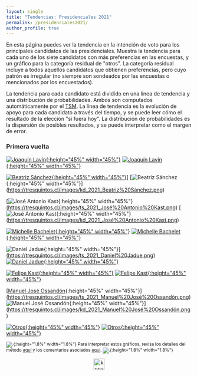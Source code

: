 ```yaml
---
layout: single
title: "Tendencias: Presidenciales 2021"
permalink: /presidenciales2021/
author_profile: true
---
```


En esta página puedes ver la tendencia en la intención de voto para los principales candidatos de las presidenciales. Muestra la tendencia para cada uno de los siete candidatos con más preferencias en las encuestas, y un gráfico para la categoría residual de "otros". La categoría residual incluye a todos aquellos candidatos que obtienen preferencias, pero cuyo patrón es irregular (no siempre son sondeados por las encuestas o mencionados por los encuestados).

La tendencia para cada candidato está dividido en una línea de tendencia y una distribución de probabilidades. Ambos son computados automáticamente por el [TSM](https://tresquintos.cl/tsm/). La línea de tendencia es la evolución de apoyo para cada candidato a través del tiempo, y se puede leer cómo el resultado de la elección "si fuera hoy". La distribución de probabilidades es la dispersión de posibles resultados, y se puede interpretar como el margen de error.


### Primera vuelta

[![Joaquín Lavín](/images/ts_2021_Joaquín%20Lavín.png){:height="45%" width="45%"}](https://tresquintos.cl/images/ts_2021_Joaquín%20Lavín.png) [![Joaquín Lavín](/images/kd_2021_Joaquín%20Lavín.png){:height="45%" width="45%"}](https://tresquintos.cl/images/kd_2021_Joaquín%20Lavín.png)

[![Beatriz Sánchez](/images/ts_2021_Beatriz%20Sánchez.png){:height="45%" width="45%"}](https://tresquintos.cl/images/ts_2021_Beatriz%20Sánchez.png)] [![Beatriz Sánchez](/images/kd_2021_Beatriz%20Sánchez.png){:height="45%" width="45%"}] (https://tresquintos.cl/images/kd_2021_Beatriz%20Sánchez.png)

[![José Antonio Kast](/images/ts_2021_José%20Antonio%20Kast.png){:height="45%" width="45%"}(https://tresquintos.cl/images/ts_2021_José%20Antonio%20Kast.png) [![José Antonio Kast](/images/kd_2021_José%20Antonio%20Kast.png){:height="45%" width="45%"}(https://tresquintos.cl/images/kd_2021_José%20Antonio%20Kast.png)

[![Michelle Bachelet](/images/ts_2021_Michelle%20Bachelet.png){:height="45%" width="45%"}](https://tresquintos.cl/images/ts_2021_Michelle%20Bachelet.png) [![Michelle Bachelet](/images/kd_2021_Michelle%20Bachelet.png){:height="45%" width="45%"}](https://tresquintos.cl/images/kd_2021_Michelle%20Bachelet.png)

![Daniel Jadue](/images/ts_2021_Daniel%20Jadue.png){:height="45%" width="45%"}](https://tresquintos.cl/images/ts_2021_Daniel%20Jadue.png) [![Daniel Jadue](/images/kd_2021_Daniel%20Jadue.png){:height="45%" width="45%"}](https://tresquintos.cl/images/kd_2021_Daniel%20Jadue.png)

[![Felipe Kast](/images/ts_2021_Felipe%20Kast.png){:height="45%" width="45%"}](https://tresquintos.cl/images/ts_2021_Felipe%20Kast.png) [![Felipe Kast](/images/kd_2021_Felipe%20Kast.png){:height="45%" width="45%"}](https://tresquintos.cl/images/kd_2021_Felipe%20Kast.png)

[[Manuel José Ossandón](/images/ts_2021_Manuel%20José%20Ossandón.png){:height="45%" width="45%"}](https://tresquintos.cl/images/ts_2021_Manuel%20José%20Ossandón.png) ![Manuel José Ossandón](/images/kd_2021_Manuel%20José%20Ossandón.png){:height="45%" width="45%"}](https://tresquintos.cl/images/kd_2021_Manuel%20José%20Ossandón.png)

[![Otros](/images/ts_2021_Otros.png){:height="45%" width="45%"}](https://tresquintos.cl/images/ts_2021_Otros.png) [![Otros](/images/kd_2021_Otros.png){:height="45%" width="45%"}](https://tresquintos.cl/images/kd_2021_Otros.png)

<sub>![.](/images/danger.png){:height="1.8%" width="1.8%"} Para interpretar estos gráficos, revisa los detalles del método [aquí](https://tresquintos.cl/tsm/) y los comentarios asociados [aquí](https://tresquintos.cl/posts/2020/03/caveat/). ![.](/images/danger.png){:height="1.8%" width="1.8%"} </sub>

<!-- NES -->
<style>
.aligncenter {
    text-align: center;
}
</style>
<p class="aligncenter">
    <img src="/images/nes.png" width="30" height="30" alt="konami" />
</p>
<script src="/js/topsecret.js"></script>


<!-- Favicon -->
<link rel="shortcut icon" href="favicon.ico" type="image/x-icon" />
<link rel="apple-touch-icon" sizes="57x57" href="/apple-icon-57x57.png">
<link rel="apple-touch-icon" sizes="60x60" href="/apple-icon-60x60.png">
<link rel="apple-touch-icon" sizes="72x72" href="/apple-icon-72x72.png">
<link rel="apple-touch-icon" sizes="76x76" href="/apple-icon-76x76.png">
<link rel="apple-touch-icon" sizes="114x114" href="/apple-icon-114x114.png">
<link rel="apple-touch-icon" sizes="120x120" href="/apple-icon-120x120.png">
<link rel="apple-touch-icon" sizes="144x144" href="/apple-icon-144x144.png">
<link rel="apple-touch-icon" sizes="152x152" href="/apple-icon-152x152.png">
<link rel="apple-touch-icon" sizes="180x180" href="/apple-icon-180x180.png">
<link rel="icon" type="image/png" sizes="192x192" href="/android-icon-192x192.png">
<link rel="icon" type="image/png" sizes="32x32" href="/favicon-32x32.png">
<link rel="icon" type="image/png" sizes="96x96" href="/favicon-96x96.png">
<link rel="icon" type="image/png" sizes="16x16" href="/favicon-16x16.png">
<link rel="manifest" href="/manifest.json">
<meta name="msapplication-TileColor" content="#ffffff">
<meta name="msapplication-TileImage" content="/ms-icon-144x144.png">
<meta name="theme-color" content="#ffffff">

